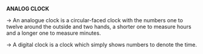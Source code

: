 **ANALOG CLOCK**

-> An analogue clock is a circular-faced clock with the numbers one to twelve around the outside and two hands, a shorter one to measure hours and a longer one to measure minutes. 

-> A digital clock is a clock which simply shows numbers to denote the time. 
